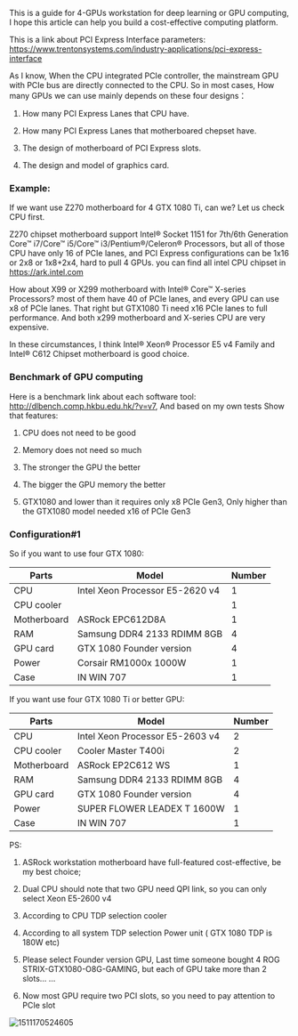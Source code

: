 This is a guide for 4-GPUs workstation for deep learning or GPU computing, I hope this article can help you build a cost-effective computing platform.

This is a link about PCI Express Interface parameters: https://www.trentonsystems.com/industry-applications/pci-express-interface

As I know, When the CPU integrated PCIe controller, the mainstream GPU with PCIe bus are directly connected to the CPU. So in most cases, How many GPUs we can use mainly depends on these four designs：

1) How many PCI Express Lanes that CPU have.

2) How many PCI Express Lanes that motherboared chepset have.

3) The design of motherboard of PCI Express slots.

4) The design and model of graphics card.

### Example:

If we want use Z270 motherboard for 4 GTX 1080 Ti, can we? Let us check CPU first.

Z270 chipset motherboard support Intel® Socket 1151 for 7th/6th Generation Core™ i7/Core™ i5/Core™ i3/Pentium®/Celeron® Processors, but all of those CPU have only 16 of PCIe lanes, and PCI Express configurations can be 1x16 or 2x8 or 1x8+2x4, hard to pull 4 GPUs. you can find all intel CPU chipset in https://ark.intel.com

How about X99 or X299 motherboard with Intel® Core™ X-series Processors? most of them have 40 of PCIe lanes, and every GPU can use x8 of PCIe lanes. That right but GTX1080 Ti need x16 PCIe lanes to full performance. And both x299 motherboard and X-series CPU are very expensive. 

In these circumstances, I think Intel® Xeon® Processor E5 v4 Family and Intel® C612 Chipset motherboard is good choice.

### Benchmark of GPU computing

Here is a benchmark link about each software tool: http://dlbench.comp.hkbu.edu.hk/?v=v7, And based on my own tests Show that features: 

1) CPU does not need to be good

2) Memory does not need so much

3) The stronger the GPU the better

4) The bigger the GPU memory the better

5) GTX1080 and lower than it requires only x8 PCIe Gen3, Only higher than the GTX1080 model needed x16 of PCIe Gen3

### Configuration#1

So if you want to use four GTX 1080: 

| Parts       | Model                            | Number |
| ----------- | -------------------------------- | ------ |
| CPU         | Intel Xeon Processor  E5-2620 v4 | 1      |
| CPU cooler  |                                  | 1      |
| Motherboard | ASRock EPC612D8A                 | 1      |
| RAM         | Samsung DDR4 2133  RDIMM 8GB     | 4      |
| GPU card    | GTX 1080 Founder version         | 4      |
| Power       | Corsair RM1000x 1000W            | 1      |
| Case        | IN WIN 707                       | 1      |

If you want use four GTX 1080 Ti or better GPU:

| Parts       | Model                           | Number |
| ----------- | ------------------------------- | ------ |
| CPU         | Intel Xeon Processor E5-2603 v4 | 2      |
| CPU cooler  | Cooler Master T400i             | 2      |
| Motherboard | ASRock EP2C612 WS               | 1      |
| RAM         | Samsung DDR4 2133 RDIMM 8GB     | 4      |
| GPU card    | GTX 1080 Founder version        | 4      |
| Power       | SUPER FLOWER LEADEX T 1600W     | 1      |
| Case        | IN WIN 707                      | 1      |

PS: 

1) ASRock workstation motherboard have full-featured cost-effective, be my best choice;

2) Dual CPU should note that two GPU need QPI link, so you can only select Xeon E5-2600 v4

3) According to CPU TDP selection cooler 

4) According to all system TDP selection Power unit ( GTX 1080 TDP is 180W etc)

5) Please select Founder version GPU, Last time someone bought 4 ROG STRIX-GTX1080-O8G-GAMING, but each of GPU take more than 2 slots… … 

6) Now most GPU require two PCI slots,  so  you need to pay attention to PCIe slot

![1511170524605](/Users/zichun.wan/Downloads/1511170524605.jpg)
